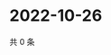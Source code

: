 # 2022-10-26

共 0 条

<!-- BEGIN WEIBO -->
<!-- 最后更新时间 Wed Oct 26 2022 00:36:20 GMT+0800 (China Standard Time) -->

<!-- END WEIBO -->
